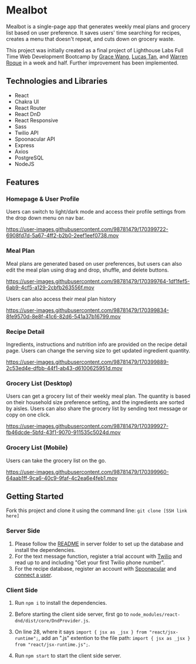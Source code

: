 # Mealbot

Mealbot is a single-page app that generates weekly meal plans and grocery list based on user preference. It saves users' time searching for recipes, creates a menu that doesn't repeat, and cuts down on grocery waste.

This project was initially created as a final project of Lighthouse Labs Full Time Web Development Bootcamp by [Grace Wang](https://github.com/GraceWXT), [Lucas Tan](https://github.com/lucasxtan), and [Warren Roque](https://github.com/wawwen1) in a week and half. Further improvement has been implemented.

## Technologies and Libraries
- React
- Chakra UI
- React Router
- React DnD
- React Responsive
- Sass
- Twilio API
- Spoonacular API
- Express
- Axios
- PostgreSQL
- NodeJS

## Features
### Homepage & User Profile
Users can switch to light/dark mode and access their profile settings from the drop down menu on nav bar.

https://user-images.githubusercontent.com/98781479/170399722-6908fd7d-5a67-4ff2-b2b0-2eef1eef0738.mov


### Meal Plan
Meal plans are generated based on user preferences, but users can also edit the meal plan using drag and drop, shuffle, and delete buttons.

https://user-images.githubusercontent.com/98781479/170399764-1df1fef5-6ab9-4cf5-a129-2cbfb263556f.mov


Users can also access their meal plan history

https://user-images.githubusercontent.com/98781479/170399834-8fe9570d-8e8f-41c6-82d6-541a37b16799.mov


### Recipe Detail
Ingredients, instructions and nutrition info are provided on the recipe detail page. Users can change the serving size to get updated ingredient quantity.

https://user-images.githubusercontent.com/98781479/170399889-2c53ed4e-dfbb-44f1-ab43-d6100625951d.mov


### Grocery List (Desktop)
Users can get a grocery list of their weekly meal plan. The quantity is based on their household size preference setting, and the ingredients are sorted by aisles.
Users can also share the grocery list by sending text message or copy on one click.

https://user-images.githubusercontent.com/98781479/170399927-fb46dcde-5bfd-43f1-9070-911535c5024d.mov


### Grocery List (Mobile)
Users can take the grocery list on the go.

https://user-images.githubusercontent.com/98781479/170399960-64aab1ff-9ca6-40c9-9faf-4c2ea6e4feb1.mov



## Getting Started
Fork this project and clone it using the command line: `git clone [SSH link here]`

### Server Side
1. Please follow the [README](/server/README.md) in server folder to set up the database and install the dependencies.
2. For the text message function, register a trial account with [Twilio](https://www.twilio.com/docs/usage/tutorials/how-to-use-your-free-trial-account) and read up to and including "Get your first Twilio phone number".
3. For the recipe database, register an account with [Spoonacular](https://spoonacular.com/food-api/console#Dashboard) and [connect a user](https://spoonacular.com/food-api/docs#Connect-User).

### Client Side
1. Run `npm i` to install the dependencies.

2. Before starting the client side server, first go to `node_modules/react-dnd/dist/core/DndProvider.js`.

3. On line 28, where it says `import { jsx as _jsx } from "react/jsx-runtime";`, add an ".js" extention to the file path: `import { jsx as _jsx } from "react/jsx-runtime.js";`.
4. Run `npm start` to start the client side server.
